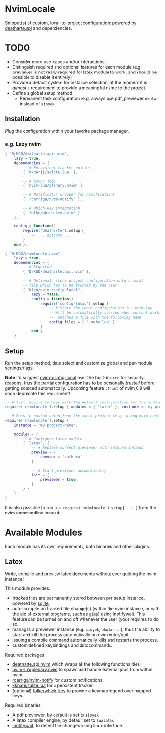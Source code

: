 # NvimLocale
Snippet(s) of custom, local-to-project configuration: powered by [deatharte.api](https://github.com/DrKGD/deatharte.api.nvim) and dependencies.

# TODO
- Consider more use-cases and/or interactions.
- Distinguish required and optional features for each module (e.g. previewer is not really required for latex module to work, and should be possible to disable it entirely)
- Provide a default system for instance selection, at the moment it is _almost_ a requirement to provide a meaningful name to the project.
- Define a global setup method
    - Permanent task configuration (e.g. always use pdf_previewer `okular` instead of `sioyek`)

## Installation
_Plug_ the configuration within your favorite package manager.

### e.g. Lazy.nvim
```lua
{ "DrKGD/deatharte.api.nvim",
    lazy = true,
    dependencies = {
        -- # Persistent tracker entries
        { 'kkharji/sqlite.lua' },

        -- # Async jobs
        { 'nvim-lua/plenary.nvim' },

        -- # Notificator wrapper for notifications
        { 'rcarriga/nvim-notify' },

        -- # Which-key integration
        { 'folke/which-key.nvim' }
    },

    config = function()
        require('deatharte').setup {
            -- ... options ...
        }
    end },

{ "DrKGD/nvimlocale.nvim",
    lazy = true,
    dependencies = {
        -- # Required 
        { "DrKGD/deatharte.api.nvim" },

        -- # Optional, store project configuration onto a local 
        -- file which has to be trusted by the user
        { "klen/nvim-config-local",
            lazy = false,
            config = function()
                require('config-local').setup {
                    -- # Store the local configuration in .nvim.lua
                    -- Will be automatically sourced when current working directory
                    --  matches a file with the following name
                    config_files = { '.nvim.lua' }
                }
            end }
    }
```

## Setup
Run the setup method, thus select and customize global and per-module settings/flags.

**Note** I'd suggest [nvim-config-local](https://github.com/klen/nvim-config-local) over the
built-in `exrc` for security reasons, thus the partial configuration has to be personally *trusted*
before getting sourced automatically. Upcoming feature `:trust` of nvim 0.9 will soon deprecate this requirment!


```lua
-- # Just require modules with the default configuration for the modules
require('nvimlocale').setup { modules = { 'latex' }, instance = 'my-project-name' }

-- # Pass in custom setup from the local project (e.g. using nvim-config-local)
require('nvimlocale').setup {
    instance = 'my-project-name',

	modules = {
		-- # Configure latex module
		{ 'latex', {
            -- # Replace current previewer with zathura instead
            preview = {
                command = 'zathura'
            }

			-- # Start previewer automatically
			init = {
				previewer = true
			}
		} }
	}
}
```

It is also possible to run `lua require('nvimlocale').setup{ ... }` from the nvim commandline instead.

# Available Modules
Each module has its own requirements, both binaries and other plugins.

## Latex
Write, compile and preview latex documents without ever quitting the nvim instance!

This module provides:
- _tracked_ files are permanently stored between per setup instance, powered by [sqlite](https://github.com/kkharji/sqlite.lua).
- auto-compile on tracked file change(s) (within the nvim instance, or with the aid of external programs, such as `gimp`) using inotifywait. This feature can be turned on and off whenever the user (you) requires to do so.
- manages a previewer instance (e.g. `sioyek`, `okular`, ...), thus the ability to start and kill the process automatically on nvim enter/quit.
- issuing a compile command automatically kills and restarts the process.
- custom defined keybindings and autocommands.

Required packages
- [deatharte.api.nvim](https://github.com/DrKGD/deatharte.api.nvim) which wraps all the following functionalities.
- [nvim-lua/plenary.nvim](https://github.com/nvim-lua/plenary.nvim) to spawn and handle external jobs from within nvim.
- [rcarriga/nvim-notify](https://github.com/rcarriga/nvim-notify) for custom notifications.
- [kkharji/sqlite.lua](https://github.com/kkharji/sqlite.lua) for a persistent tracker.
- (optional) [folke/which-key](https://github.com/folke/which-key.nvim) to provide a keymap legend over mapped keys.

Required binaries
- A pdf previewer, by default is set to `sioyek`
- A latex compiler engine, by default set to `lualatex`
- [inotifywait](https://linux.die.net/man/1/inotifywait), to detect file changes using linux interface.

